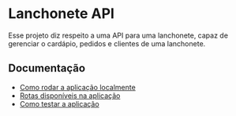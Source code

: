# Lanchonete API

Esse projeto diz respeito a uma API para uma lanchonete, capaz de gerenciar o cardápio, pedidos e clientes de uma lanchonete.

## Documentação

 - [Como rodar a aplicação localmente](./docs/como_rodar.md)
 - [Rotas disponíveis na aplicação](./docs/rotas.md)
 - [Como testar a aplicação](./docs/como_testar.md)